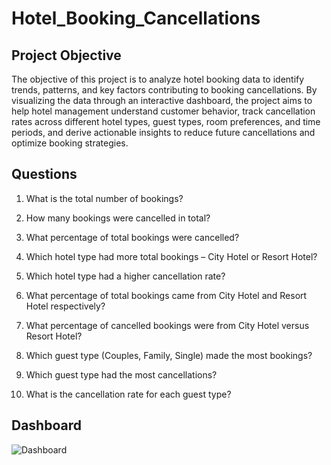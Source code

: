 # Hotel_Booking_Cancellations

## Project Objective
The objective of this project is to analyze hotel booking data to identify trends, patterns, and key factors contributing to booking cancellations. By visualizing the data through an interactive dashboard, the project aims to help hotel management understand customer behavior, track cancellation rates across different hotel types, guest types, room preferences, and time periods, and derive actionable insights to reduce future cancellations and optimize booking strategies.

## Questions
1. What is the total number of bookings?

2. How many bookings were cancelled in total?

3. What percentage of total bookings were cancelled?

4. Which hotel type had more total bookings – City Hotel or Resort Hotel?

5. Which hotel type had a higher cancellation rate?

6. What percentage of total bookings came from City Hotel and Resort Hotel respectively?

7. What percentage of cancelled bookings were from City Hotel versus Resort Hotel?

8. Which guest type (Couples, Family, Single) made the most bookings?

9. Which guest type had the most cancellations?

10. What is the cancellation rate for each guest type?

## Dashboard
![Dashboard](https://github.com/user-attachments/assets/7fcb5312-baff-4749-b522-bc8ca8c05a25)


